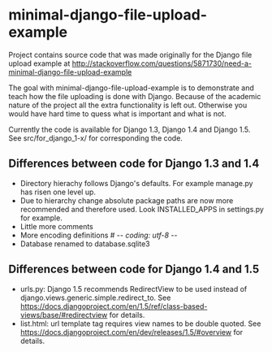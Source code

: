 minimal-django-file-upload-example
==================================

Project contains source code that was made originally for the Django file upload example at http://stackoverflow.com/questions/5871730/need-a-minimal-django-file-upload-example

The goal with minimal-django-file-upload-example is to demonstrate and teach how the file uploading is done with Django. Because of the academic nature of the project all the extra functionality is left out. Otherwise you would have hard time to quess what is important and what is not.

Currently the code is available for Django 1.3, Django 1.4 and Django 1.5. See src/for_django_1-x/ for corresponding the code.

Differences between code for Django 1.3 and 1.4
-----------------------------------------------
- Directory hierachy follows Django's defaults. For example manage.py has risen one level up.
- Due to hierarchy change absolute package paths are now more recommended and therefore used. Look INSTALLED_APPS in settings.py for example.
- Little more comments
- More encoding definitions # -*- coding: utf-8 -*-
- Database renamed to database.sqlite3

Differences between code for Django 1.4 and 1.5
-----------------------------------------------
- urls.py: Django 1.5 recommends RedirectView to be used instead of django.views.generic.simple.redirect_to. See https://docs.djangoproject.com/en/1.5/ref/class-based-views/base/#redirectview for details.
- list.html: url template tag requires view names to be double quoted. See https://docs.djangoproject.com/en/dev/releases/1.5/#overview for details.
